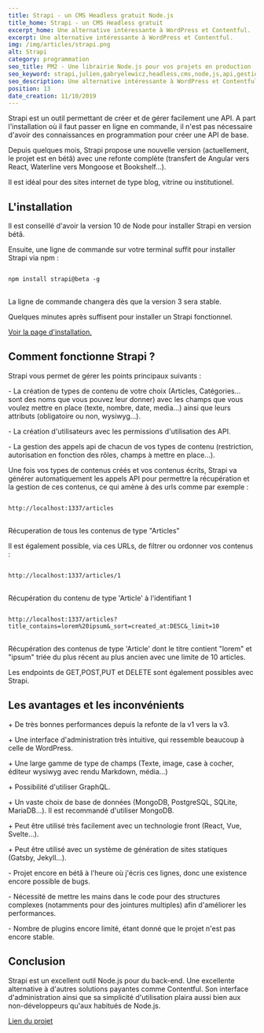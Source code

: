 ```yaml
---
title: Strapi - un CMS Headless gratuit Node.js
title_home: Strapi - un CMS Headless gratuit
excerpt_home: Une alternative intéressante à WordPress et Contentful.
excerpt: Une alternative intéressante à WordPress et Contentful.
img: /img/articles/strapi.png
alt: Strapi
category: programmation
seo_title: PM2 - Une librairie Node.js pour vos projets en production
seo_keyword: strapi,julien,gabryelewicz,headless,cms,node,js,api,gestion,contenu,javascript
seo_description: Une alternative intéressante à WordPress et Contentful.
position: 13
date_creation: 11/10/2019
---
```


<p class="py-4">Strapi est un outil permettant de créer et de gérer facilement une API. A part l'installation où il faut passer en ligne en commande, il n'est pas nécessaire d'avoir des connaissances en programmation pour créer une API de base.</p>

<p class="py-4">Depuis quelques mois, Strapi propose une nouvelle version (actuellement, le projet est en bétâ) avec une refonte complète (transfert de Angular vers React, Waterline vers Mongoose et Bookshelf...).</p>

<p class="py-4">Il est idéal pour des sites internet de type blog, vitrine ou institutionel.</p>

## L'installation

<p class="py-4">Il est conseillé d'avoir la version 10 de Node pour installer Strapi en version bétâ.</p>

<p class="py-4">Ensuite, une ligne de commande sur votre terminal suffit pour installer Strapi via npm : </p>

<pre>
<code>
npm install strapi@beta -g
</code>
</pre>

<p class="py-4">La ligne de commande changera dès que la version 3 sera stable.</p>

<p class="py-4">Quelques minutes après suffisent pour installer un Strapi fonctionnel.</p>

<p class="py-4"><a href="https://strapi.io/documentation/3.0.0-beta.x/getting-started/quick-start.html" class="underline" target="_blank" title="Guide d'installation de Strapi">Voir la page d'installation.</a></p>

## Comment fonctionne Strapi ?

<p class="py-4">Strapi vous permet de gérer les points principaux suivants : </p>

<p class="py-4">- La création de types de contenu de votre choix (Articles, Catégories... sont des noms que vous pouvez leur donner) avec les champs que vous voulez mettre en place (texte, nombre, date, media...) ainsi que leurs attributs (obligatoire ou non, wysiwyg...).</p>

<p class="py-4">- La création d'utilisateurs avec les permissions d'utilisation des API.</p>

<p class="py-4">- La gestion des appels api de chacun de vos types de contenu (restriction, autorisation en fonction des rôles, champs à mettre en place...).</p>

<p class="py-4">Une fois vos types de contenus créés et vos contenus écrits, Strapi va générer automatiquement les appels API pour permettre la récupération et la gestion de ces contenus, ce qui amène à des urls comme par exemple : </p>

<pre>
<code>
http://localhost:1337/articles
</code>
</pre>

<p class="py-4 italic">Récuperation de tous les contenus de type "Articles"</p>

<p class="py-4">Il est également possible, via ces URLs, de filtrer ou ordonner vos contenus : </p>

<pre>
<code>
http://localhost:1337/articles/1
</code>
</pre>

<p class="py-4 italic">Récupération du contenu de type 'Article' à l'identifiant 1</p>

<pre>
<code>
http://localhost:1337/articles?title_contains=lorem%20ipsum&_sort=created_at:DESC&_limit=10
</code>
</pre>

<p class="py-4 italic">Récupération des contenus de type 'Article' dont le titre contient "lorem" et "ipsum" triée du plus récent au plus ancien avec une limite de 10 articles.</p>

<p class="py-4">Les endpoints de GET,POST,PUT et DELETE sont également possibles avec Strapi.</p>

## Les avantages et les inconvénients

<p class="py-4">+ De très bonnes performances depuis la refonte de la v1 vers la v3.</p>

<p class="py-4">+ Une interface d'administration très intuitive, qui ressemble beaucoup à celle de WordPress.</p>

<p class="py-4">+ Une large gamme de type de champs (Texte, image, case à cocher, éditeur wysiwyg avec rendu Markdown, média...)</p>

<p class="py-4">+ Possibilité d'utiliser GraphQL.</p>

<p class="py-4">+ Un vaste choix de base de données (MongoDB, PostgreSQL, SQLite, MariaDB...). Il est recommandé d'utiliser MongoDB.</p>

<p class="py-4">+ Peut être utilisé très facilement avec un technologie front (React, Vue, Svelte...).</p>

<p class="py-4">+ Peut être utilisé avec un système de génération de sites statiques (Gatsby, Jekyll...).</p>

<p class="py-4">- Projet encore en bétâ à l'heure où j'écris ces lignes, donc une existence encore possible de bugs.</p>

<p class="py-4">- Nécessité de mettre les mains dans le code pour des structures complexes (notamments pour des jointures multiples) afin d'améliorer les performances.</p>

<p class="py-4">- Nombre de plugins encore limité, étant donné que le projet n'est pas encore stable.</p>

## Conclusion

<p class="py-4">Strapi est un excellent outil Node.js pour du back-end. Une excellente alternative à d'autres solutions payantes comme Contentful. Son interface d'administration ainsi que sa simplicité d'utilisation plaira aussi bien aux non-développeurs qu'aux habitués de Node.js.</p>

<p class="py-4"><a href="https://strapi.io/" class="underline" target="_blank" title="Strapi">Lien du projet</a></p>